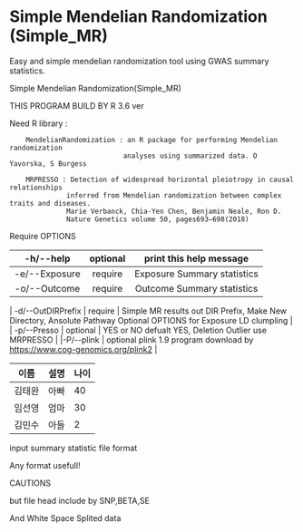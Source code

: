 # Simple Mendelian Randomization (Simple_MR)
Easy and simple mendelian randomization tool using GWAS summary statistics.


Simple Mendelian Randomization(Simple_MR)
  
THIS PROGRAM BUILD BY R 3.6 ver


Need R library :

        MendelianRandomization : an R package for performing Mendelian randomization
                                analyses using summarized data. O Yavorska, S Burgess

        MRPRESSO : Detection of widespread horizontal pleiotropy in causal relationships
                  inferred from Mendelian randomization between complex traits and diseases.
                  Marie Verbanck, Chia-Yen Chen, Benjamin Neale, Ron D.
                  Nature Genetics volume 50, pages693–698(2018)


Require OPTIONS

| -h/--help | optional |print this help message|
| :----: | :---: | :-----: |
| -e/--Exposure | require |  Exposure Summary statistics |
| -o/--Outcome  | require |   Outcome Summary statistics |

| -d/--OutDIRPrefix | require | Simple MR results out DIR Prefix, Make New Directory, Ansolute Pathway
Optional OPTIONS for Exposure LD clumpling |
| -p/--Presso  |  optional |  YES or NO defualt YES, Deletion Outlier use MRPRESSO |
|-P/--plink    |     optional   plink 1.9 program download by https://www.cog-genomics.org/plink2 |



| 이름   | 설명  | 나이 |
| ----- | ---- | --- |
| 김태완  | 아빠  | 40 |
| 임선영  | 엄마  | 30 |
| 김민수  | 아들  | 2  |

input summary statistic file format

Any format usefull!

CAUTIONS

but file head include by SNP,BETA,SE

And White Space Splited data


